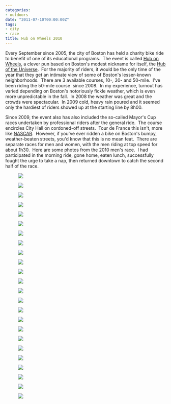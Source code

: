 ```yaml
---
categories:
- outdoors
date: "2011-07-10T00:00:00Z"
tags:
- city
- race
title: Hub on Wheels 2010
---
```

Every September since 2005, the city of Boston has held a charity bike ride to benefit of one of its educational programs.  The event is called [Hub on Wheels](http://hubonwheels.kintera.org/faf/home/default.asp?ievent=436653), a clever pun based on Boston's modest nickname for itself, the [Hub of the Universe](http://www.boston.com/travel/boston/boston_nicknames/).  For the majority of riders, it would be the only time of the year that they get an intimate view of some of Boston's lesser-known neighborhoods.  There are 3 available courses, 10-, 30- and 50-mile.  I've been riding the 50-mile course  since 2008.  In my experience, turnout has varied depending on Boston's notoriously fickle weather, which is even more unpredictable in the fall.  In 2008 the weather was great and the crowds were spectacular.  In 2009 cold, heavy rain poured and it seemed only the hardiest of riders showed up at the starting line by 8h00.

Since 2009, the event also has also included the so-called Mayor's Cup races undertaken by professional riders after the general ride.  The course encircles City Hall on cordoned-off streets.  Tour de France this isn't, more like [NASCAR](http://en.wikipedia.org/wiki/NASCAR).  However, if you've ever ridden a bike on Boston's bumpy, weather-beaten streets, you'd know that this is no mean feat.  There are separate races for men and women, with the men riding at top speed for about 1h30.  Here are some photos from the 2010 men's race.  I had participated in the morning ride, gone home, eaten lunch, successfully fought the urge to take a nap, then returned downtown to catch the second half of the race.


<figure>
  <img src="http://yentran.isamonkey.org/gallery/hub-on-wheels-2010/dsc_3906.jpg" />
</figure>
<figure>
  <img src="http://yentran.isamonkey.org/gallery/hub-on-wheels-2010/dsc_3909.jpg" />
</figure>
<figure>
  <img src="http://yentran.isamonkey.org/gallery/hub-on-wheels-2010/dsc_3917.jpg" />
</figure>
<figure>
  <img src="http://yentran.isamonkey.org/gallery/hub-on-wheels-2010/dsc_3920.jpg" />
</figure>
<figure>
  <img src="http://yentran.isamonkey.org/gallery/hub-on-wheels-2010/dsc_3923.jpg" />
</figure>
<figure>
  <img src="http://yentran.isamonkey.org/gallery/hub-on-wheels-2010/dsc_3925.jpg" />
</figure>
<figure>
  <img src="http://yentran.isamonkey.org/gallery/hub-on-wheels-2010/dsc_3930.jpg" />
</figure>
<figure>
  <img src="http://yentran.isamonkey.org/gallery/hub-on-wheels-2010/dsc_3937.jpg" />
</figure>
<figure>
  <img src="http://yentran.isamonkey.org/gallery/hub-on-wheels-2010/dsc_3945.jpg" />
</figure>
<figure>
  <img src="http://yentran.isamonkey.org/gallery/hub-on-wheels-2010/dsc_3949.jpg" />
</figure>
<figure>
  <img src="http://yentran.isamonkey.org/gallery/hub-on-wheels-2010/dsc_3953.jpg" />
</figure>
<figure>
  <img src="http://yentran.isamonkey.org/gallery/hub-on-wheels-2010/dsc_3955.jpg" />
</figure>
<figure>
  <img src="http://yentran.isamonkey.org/gallery/hub-on-wheels-2010/dsc_3963.jpg" />
</figure>
<figure>
  <img src="http://yentran.isamonkey.org/gallery/hub-on-wheels-2010/dsc_3964.jpg" />
</figure>
<figure>
  <img src="http://yentran.isamonkey.org/gallery/hub-on-wheels-2010/dsc_3965.jpg" />
</figure>
<figure>
  <img src="http://yentran.isamonkey.org/gallery/hub-on-wheels-2010/dsc_3969.jpg" />
</figure>
<figure>
  <img src="http://yentran.isamonkey.org/gallery/hub-on-wheels-2010/dsc_3976.jpg" />
</figure>
<figure>
  <img src="http://yentran.isamonkey.org/gallery/hub-on-wheels-2010/dsc_3987.jpg" />
</figure>
<figure>
  <img src="http://yentran.isamonkey.org/gallery/hub-on-wheels-2010/dsc_3992.jpg" />
</figure>
<figure>
  <img src="http://yentran.isamonkey.org/gallery/hub-on-wheels-2010/dsc_3997.jpg" />
</figure>
<figure>
  <img src="http://yentran.isamonkey.org/gallery/hub-on-wheels-2010/dsc_3998.jpg" />
</figure>
<figure>
  <img src="http://yentran.isamonkey.org/gallery/hub-on-wheels-2010/dsc_3999.jpg" />
</figure>
<figure>
  <img src="http://yentran.isamonkey.org/gallery/hub-on-wheels-2010/dsc_4002.jpg" />
</figure>
<figure>
  <img src="http://yentran.isamonkey.org/gallery/hub-on-wheels-2010/dsc_4010.jpg" />
</figure>